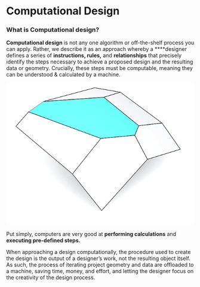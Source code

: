 # Computational Design

### **What is Computational design?**

**Computational design** is not any one algorithm or off-the-shelf process you can apply. Rather, we describe it as an approach whereby a ****designer defines a series of **instructions, rules,** and **relationships** that precisely identify the steps necessary to achieve a proposed design and the resulting data or geometry. Crucially, these steps must be computable, meaning they can be understood & calculated by a machine.

![](../.gitbook/assets/intro-whatiscd-1.gif)

Put simply, computers are very good at **performing calculations** and **executing pre-defined steps.** 

When approaching a design computationally, the procedure used to create the design is the output of a designer’s work, not the resulting object itself. As such, the process of iterating project geometry and data are offloaded to a machine, saving time, money, and effort, and letting the designer focus on the creativity of the design process.


